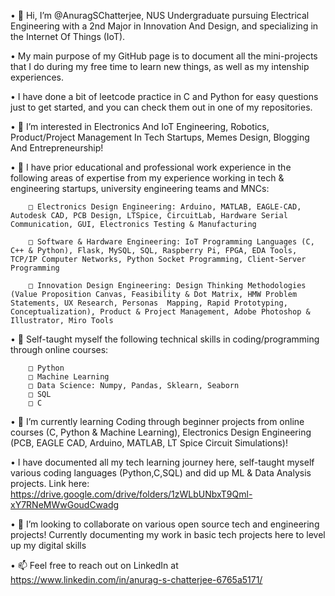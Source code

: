 • 👋 Hi, I’m @AnuragSChatterjee, NUS Undergraduate pursuing Electrical Engineering with a 2nd Major in Innovation And Design, and specializing in the 
Internet Of Things (IoT). 

• My main purpose of my GitHub page is to document all the mini-projects that I do during my free time to learn new things, as well as my intenship experiences. 

• I have done a bit of leetcode practice in C and Python for easy questions just to get started, and you can check them out in one of my repositories. 

• 👀 I’m interested in Electronics And IoT Engineering, Robotics, Product/Project Management In Tech Startups, Memes Design, Blogging And Entrepreneurship!

• 💼 I have prior educational and professional work experience in the following areas of expertise from my experience working in tech & engineering startups, university engineering teams and MNCs:

        □ Electronics Design Engineering: Arduino, MATLAB, EAGLE-CAD, Autodesk CAD, PCB Design, LTSpice, CircuitLab, Hardware Serial Communication, GUI, Electronics Testing & Manufacturing 

        □ Software & Hardware Engineering: IoT Programming Languages (C, C++ & Python), Flask, MySQL, SQL, Raspberry Pi, FPGA, EDA Tools, TCP/IP Computer Networks, Python Socket Programming, Client-Server Programming

        □ Innovation Design Engineering: Design Thinking Methodologies (Value Proposition Canvas, Feasibility & Dot Matrix, HMW Problem Statements, UX Research, Personas  Mapping, Rapid Prototyping, Conceptualization), Product & Project Management, Adobe Photoshop & Illustrator, Miro Tools


• 📖 Self-taught myself the following technical skills in coding/programming through online courses:

        □ Python
        □ Machine Learning
        □ Data Science: Numpy, Pandas, Sklearn, Seaborn
        □ SQL
        □ C

• 🌱 I’m currently learning Coding through beginner projects from online courses (C, Python & Machine Learning), Electronics Design Engineering (PCB, EAGLE CAD, Arduino, MATLAB, LT Spice Circuit Simulations)!

• I have documented all my tech learning journey here, self-taught myself various coding languages (Python,C,SQL) and did up ML & Data Analysis projects. Link here: https://drive.google.com/drive/folders/1zWLbUNbxT9Qml-xY7RNeMWwGoudCwadg

• 💞️ I’m looking to collaborate on various open source tech and engineering projects! Currently documenting my work in basic tech projects here to level up my digital skills

• 📫 Feel free to reach out on LinkedIn at https://www.linkedin.com/in/anurag-s-chatterjee-6765a5171/

<!---
AnuragSChatterjee/AnuragSChatterjee is a ✨ special ✨ repository because its `README.md` (this file) appears on your GitHub profile.
You can click the Preview link to take a look at your changes.
--->
